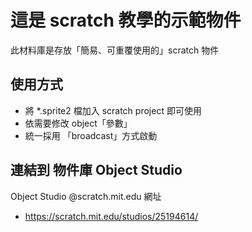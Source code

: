 # 這是 scratch 教學的示範物件
此材料庫是存放「簡易、可重覆使用的」scratch 物件
## 使用方式
* 將 *.sprite2 檔加入 scratch project 即可使用
* 依需要修改 object「參數」
* 統一採用 「broadcast」方式啟動
## 連結到 物件庫 Object Studio
 Object Studio @scratch.mit.edu 網址
- https://scratch.mit.edu/studios/25194614/
